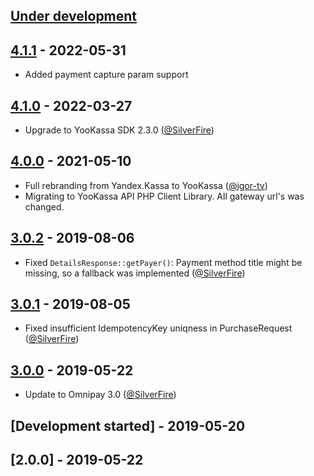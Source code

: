 ## [Under development]

## [4.1.1] - 2022-05-31

- Added payment capture param support

## [4.1.0] - 2022-03-27

- Upgrade to YooKassa SDK 2.3.0 ([@SilverFire])

## [4.0.0] - 2021-05-10

- Full rebranding from Yandex.Kassa to YooKassa ([@igor-tv]) 
- Migrating to YooKassa API PHP Client Library. All gateway url's was changed.

## [3.0.2] - 2019-08-06

- Fixed `DetailsResponse::getPayer()`: Payment method title might be missing, so a fallback was implemented ([@SilverFire])

## [3.0.1] - 2019-08-05

- Fixed insufficient IdempotencyKey uniqness in PurchaseRequest ([@SilverFire])

## [3.0.0] - 2019-05-22

- Update to Omnipay 3.0 ([@SilverFire])

## [Development started] - 2019-05-20

## [2.0.0] - 2019-05-22

[@hiqsol]: https://github.com/hiqsol
[sol@hiqdev.com]: https://github.com/hiqsol
[@SilverFire]: https://github.com/SilverFire
[d.naumenko.a@gmail.com]: https://github.com/SilverFire
[@tafid]: https://github.com/tafid
[andreyklochok@gmail.com]: https://github.com/tafid
[@BladeRoot]: https://github.com/BladeRoot
[bladeroot@gmail.com]: https://github.com/BladeRoot
[@igor-tv]: https://github.com/igor-tv
[Under development]: https://github.com/hiqdev/omnipay-yandex-kassa/compare/3.0.1...HEAD
[3.0.0]: https://github.com/hiqdev/omnipay-yandex-kassa/releases/tag/3.0.0
[3.0.1]: https://github.com/hiqdev/omnipay-yandex-kassa/compare/3.0.0...3.0.1
[3.0.2]: https://github.com/hiqdev/omnipay-yandex-kassa/compare/3.0.1...3.0.2
[4.0.0]: https://github.com/hiqdev/omnipay-yandex-kassa/compare/3.0.4...igor-tv:4.0
[4.1.0]: https://github.com/igor-tv/omnipay-yookassa/compare/4.0...4.1.0
[4.1.1]: https://github.com/igor-tv/omnipay-yookassa/compare/4.1.0...4.1.1
